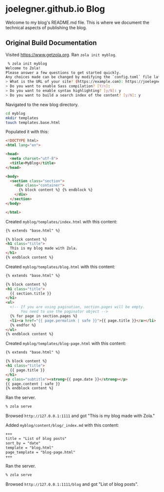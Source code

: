 # joelegner.github.io Blog
Welcome to my blog's README.md file. This is where we document the technical aspects of publishing the blog. 

## Original Build Documentation

Visited https://www.getzola.org. Ran `zola init myblog`.

```sh
 % zola init myblog
Welcome to Zola!
Please answer a few questions to get started quickly.
Any choices made can be changed by modifying the `config.toml` file later.
> What is the URL of your site? (https://example.com): https://joelegner.github.io
> Do you want to enable Sass compilation? [Y/n]: 
> Do you want to enable syntax highlighting? [y/N]: y
> Do you want to build a search index of the content? [y/N]: y
```
Navigated to the new blog directory.
```sh
cd myblog
mkdir templates
touch templates.base.html
```
Populated it with this:
```html
<!DOCTYPE html>
<html lang="en">

<head>
  <meta charset="utf-8">
  <title>MyBlog</title>
</head>

<body>
  <section class="section">
    <div class="container">
      {% block content %} {% endblock %}
    </div>
  </section>
</body>

</html>
```
Created `myblog/templates/index.html` with this content:
```html
{% extends "base.html" %}

{% block content %}
<h1 class="title">
  This is my blog made with Zola.
</h1>
{% endblock content %}
```
Created `myblog/templates/blog.html` with this content:
```html
{% extends "base.html" %}

{% block content %}
<h1 class="title">
  {{ section.title }}
</h1>
<ul>
  <!-- If you are using pagination, section.pages will be empty.
       You need to use the paginator object -->  
  {% for page in section.pages %}
  <li><a href="{{ page.permalink | safe }}">{{ page.title }}</a></li>
  {% endfor %}
</ul>
{% endblock content %}
```
Created `myblog/templates/blog-page.html` with this content:
```html
{% extends "base.html" %}

{% block content %}
<h1 class="title">
  {{ page.title }}
</h1>
<p class="subtitle"><strong>{{ page.date }}</strong></p>
{{ page.content | safe }}
{% endblock content %}
```
Ran the server.
```sh
% zola serve
```
Browsed `http://127.0.0.1:1111` and got "This is my blog made with Zola."

Added `myblog/content/blog/_index.md` with this content:
```markdown
+++
title = "List of blog posts"
sort_by = "date"
template = "blog.html"
page_template = "blog-page.html"
+++
```
Ran the server.
```sh
% zola serve
```
Browsed `http://127.0.0.1:1111/blog` and got "List of blog posts".
